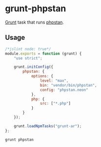 # grunt-phpstan

[Grunt](https://gruntjs.com/) task that runs [phpstan](https://github.com/phpstan/phpstan).

## Usage

```js
/*jslint node: true*/
module.exports = function (grunt) {
    "use strict";

    grunt.initConfig({
        phpstan: {
            options: {
                level: "max",
                bin: "vendor/bin/phpstan",
                config: "phpstan.neon"
            },
            php: {
                src: ["*.php"]
            }
        }
    });

    grunt.loadNpmTasks("grunt-ar");
};
```

```bash
grunt phpstan
```
